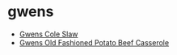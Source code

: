 # gwens

 * [Gwens Cole Slaw](index/g/gwens-cole-slaw.json)
 * [Gwens Old Fashioned Potato Beef Casserole](index/g/gwens-old-fashioned-potato-beef-casserole.json)
